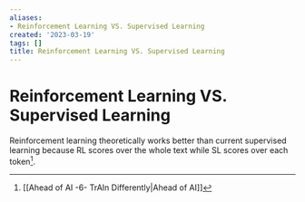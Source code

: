 ```yaml
---
aliases:
- Reinforcement Learning VS. Supervised Learning
created: '2023-03-19'
tags: []
title: Reinforcement Learning VS. Supervised Learning
---
```


# Reinforcement Learning VS. Supervised Learning

Reinforcement learning theoretically works better than current supervised learning because RL scores over the whole text while SL scores over each token[^1].

[^1]: [[Ahead of AI -6- TrAIn Differently|Ahead of AI]]